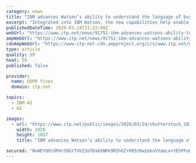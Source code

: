 ```yaml
---
category: news
title: "IBM advances Watson’s ability to understand the language of business"
excerpt: "Integrated into IBM Watson, the new capabilities help enable businesses to begin mining & analysing the challenging aspects of human language IBM, the leader in artificial intelligence for business, is announcing several new IBM Watson technologies designed to help organisations begin identifying, understanding and analysing some of the most ..."
publishedDateTime: 2020-03-24T11:23:00Z
webUrl: "https://www.itp.net/news/91751-ibm-advances-watsons-ability-to-understand-the-language-of-business"
ampWebUrl: "https://www.itp.net/news/91751-ibm-advances-watsons-ability-to-understand-the-language-of-business?amp"
cdnAmpWebUrl: "https://www-itp-net.cdn.ampproject.org/c/s/www.itp.net/news/91751-ibm-advances-watsons-ability-to-understand-the-language-of-business?amp"
type: article
quality: 59
heat: 59
published: false

provider:
  name: GDPR fines
  domain: itp.net

topics:
  - IBM AI
  - AI

images:
  - url: "https://www.itp.net/public/images/2020/03/24/shutterstock_1033541044.jpg"
    width: 1920
    height: 1057
    title: "IBM advances Watson’s ability to understand the language of business"

secured: "NxWEYQOtdPHr59GYTVbZ3efDa6XNRk9RIhGZ+005tKw2ekoVVamLo+YEhPFuDfJc3EWqJlo9Pp65oBJriCQF1GnsN1TxYQB17kT8dS+veCvD06vO3228aIVcdzNWk4n7EblJZOkuexoMI/W7OPCMO3f5K3ZLzptQ7tyk5Yv1MuK+OwUwo/dunRb06eHZ3MQMyt6blhbN+ISV3RwbuznFw9/XchyUhtZBx8mtYAqkPCCzNxSFZ3S7EEeP18ofmP9tJMO4Z/XcS6853TOX7dTXEUYHfqz82JFVFEEc/h9x256xU/wlAZIpnLJyfI3Hq20d;vzOydhqNc7SjIZ2W16FlfQ=="
---
```


